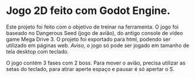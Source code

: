 # Jogo 2D feito com Godot Engine.

Este projeto foi feito com o objetivo de treinar na ferramenta. O jogo foi baseado no Dangerous Seed (jogo de avião), do antigo console de vídeo game Mega Drive 3.
O projeto foi exportado para html, podendo ser utilizado em páginas web. *Aviso*, o jogo só pode ser jogado em tamanho de tela desktop com teclado.


O jogo contém 3 fases com 2 boss. Para mover o avião, precisa utilizar as setas do teclado, para atirar aperte espaço e pausar é só apertar o S.
